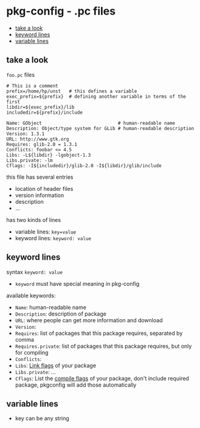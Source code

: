 # pkg-config - .pc files

* [take a look](#take-a-look)
* [keyword lines](#keyword-lines)
* [variable lines](#variable-lines)

## take a look

`foo.pc` files

```
# This is a comment
prefix=/home/hp/unst   # this defines a variable
exec_prefix=${prefix}  # defining another variable in terms of the first
libdir=${exec_prefix}/lib
includedir=${prefix}/include

Name: GObject                            # human-readable name
Description: Object/type system for GLib # human-readable description
Version: 1.3.1
URL: http://www.gtk.org
Requires: glib-2.0 = 1.3.1
Conflicts: foobar <= 4.5
Libs: -L${libdir} -lgobject-1.3
Libs.private: -lm
Cflags: -I${includedir}/glib-2.0 -I${libdir}/glib/include
```

this file has several entries

- location of header files
- version information
- description
- ...

has two kinds of lines

- variable lines: `key=value` 
- keyword lines: `keyword: value`

## keyword lines

syntax `keyword: value`

- `keyword` must have special meaning in pkg-config

available keywords:

- `Name`: human-readable name
- `Description`: description of package
- `URL`: where people can get more information and download
- `Version`: 
- `Requires`: list of packages that this package requires, separated by comma
- `Requires.private`: list of packages that this package requires, but only for compiling
- `Conflicts`: 
- `Libs`: [Link flags](gcc-options.md#-lfoo,--l-libfoo.a) of your package
- `Libs.private`: ...
- `Cflags`: List the [compile flags](gcc-options.md#-i-dir) of your package, don't include required package, pkgconfig will add those automatically

## variable lines

- key can be any string

